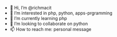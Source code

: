 - 👋 Hi, I’m @richmacit
- 👀 I’m interested in php, python, apps-prgramming
- 🌱 I’m currently learning php
- 💞️ I’m looking to collaborate on python
- 📫 How to reach me: personal message

<!---
richmacit/richmacit is a ✨ special ✨ repository because its `README.md` (this file) appears on your GitHub profile.
You can click the Preview link to take a look at your changes.
--->
